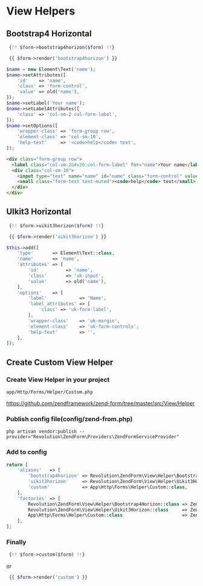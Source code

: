 # View Helpers

## Bootstrap4 Horizontal
```php
 {!! $form->bootstrap4horizon($form) !!}
```

```php
 {{ $form->render('bootstrap4horizon') }}
```

```php
$name = new Element\Text('name');
$name->setAttributes([
    'id'    => 'name',
    'class' => 'form-control',
    'value' => old('name'),
]);
$name->setLabel('Your name');
$name->setLabelAttributes([
    'class' => 'col-sm-2 col-form-label',
]);
$name->setOptions([
    'wrapper-class' => 'form-group row',
    'element-class' => 'col-sm-10',
    'help-text'     => '<code>help</code> text',
]);
```

```html
<div class="form-group row">
  <label class="col-sm-2&#x20;col-form-label" for="name">Your name</label>
  <div class="col-sm-10">
    <input type="text" name="name" id="name" class="form-control" value="">
    <small class="form-text text-muted"><code>help</code> text</small>
  </div>
</div>
```

## UIkit3 Horizontal
```php
 {!! $form->uikit3horizon($form) !!}
```

```php
 {{ $form->render('uikit3horizon') }}
```

```php
$this->add([
    'type'       => Element\Text::class,
    'name'       => 'name',
    'attributes' => [
        'id'          => 'name',
        'class'       => 'uk-input',
        'value'       => old('name'),
    ],
    'options'    => [
        'label'            => 'Name',
        'label_attributes' => [
            'class' => 'uk-form-label',
        ],
        'wrapper-class'    => 'uk-margin',
        'element-class'    => 'uk-form-controls',
        'help-text'        => '',
    ],
]);
```

## Create Custom View Helper

### Create View Helper in your project
```
app/Http/Forms/Helper/Custom.php
```

https://github.com/zendframework/zend-form/tree/master/src/View/Helper

### Publish config file(config/zend-from.php)
```
php artisan vendor:publish --provider="Revolution\ZendForm\Providers\ZendFormServiceProvider"
```

### Add to config

```php
return [
    'aliases'   => [
        'bootstrap4horizon' => Revolution\ZendForm\View\Helper\Bootstrap4Horizon::class,
        'uikit3horizon'     => Revolution\ZendForm\View\Helper\Uikit3Horizon::class,
        'custom'            => App\Http\Forms\Helper\Custom::class,
    ],
    'factories' => [
        Revolution\ZendForm\View\Helper\Bootstrap4Horizon::class => Zend\ServiceManager\Factory\InvokableFactory::class,
        Revolution\ZendForm\View\Helper\Uikit3Horizon::class     => Zend\ServiceManager\Factory\InvokableFactory::class,
        App\Http\Forms\Helper\Custom::class                      => Zend\ServiceManager\Factory\InvokableFactory::class,
    ],
];
```

### Finally

```php
 {!! $form->custom($form) !!}
```

or 

```php
 {{ $form->render('custom') }}
```
